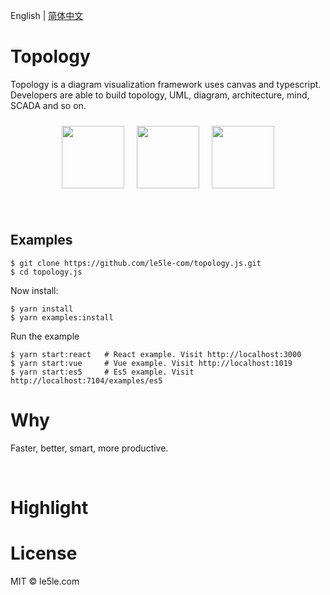 English | [简体中文](./README.CN.md)

# Topology

Topology is a diagram visualization framework uses canvas and typescript. Developers are able to build topology, UML, diagram, architecture, mind, SCADA and so on.

<p style="display:flex;justify-content:center">
<img style="height:100px;margin: 10px" src="https://cdn.nlark.com/yuque/0/2021/gif/12382170/1623210619545-5fca920c-bb57-4e52-9569-49dd0d9d331f.gif" >

<img style="height:100px;margin: 10px" src="https://cdn.nlark.com/yuque/0/2021/png/12382170/1619416821688-2218031d-a698-4917-ac8a-72cbbeb62bc7.png?x-oss-process=image%2Fresize%2Cw_1504%2Climit_0%2Fresize%2Cw_1504%2Climit_0" >

<img style="height:100px;margin: 10px" src="https://cdn.nlark.com/yuque/0/2021/png/179380/1632972168922-dfeecea5-2304-4a08-a9ee-3da31c9ac914.png?x-oss-process=image%2Fresize%2Cw_713%2Climit_0">  
</p>

<br>

## Examples

```shell
$ git clone https://github.com/le5le-com/topology.js.git
$ cd topology.js
```

Now install:

```shell
$ yarn install
$ yarn examples:install
```

Run the example

```shell
$ yarn start:react   # React example. Visit http://localhost:3000
$ yarn start:vue     # Vue example. Visit http://localhost:1019
$ yarn start:es5     # Es5 example. Visit http://localhost:7104/examples/es5
```

# Why

Faster, better, smart, more productive.

<br>

# Highlight

# License

MIT © le5le.com
